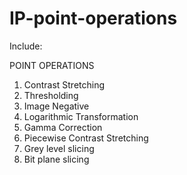 # IP-point-operations
Include:

POINT OPERATIONS
1. Contrast Stretching
2. Thresholding
3. Image Negative
4. Logarithmic Transformation
5. Gamma Correction
6. Piecewise Contrast Stretching
7. Grey level slicing
8. Bit plane slicing
